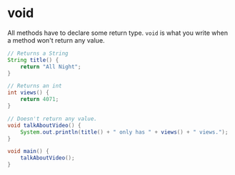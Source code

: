 # void

All methods have to declare some return type. `void` is what you write when a method won't return any value.

```java
// Returns a String
String title() {
    return "All Night";
}

// Returns an int
int views() {
    return 4071;
}

// Doesn't return any value.
void talkAboutVideo() {
    System.out.println(title() + " only has " + views() + " views.");
}

void main() {
    talkAboutVideo();
}
```
